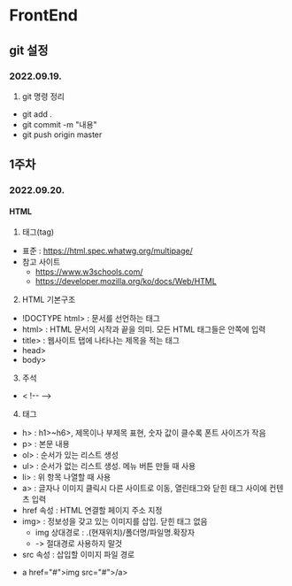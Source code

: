 # FrontEnd
## git 설정
### 2022.09.19.
1. git 명령 정리
+ git add .
+ git commit -m "내용"
+ git push origin master

## 1주차
### 2022.09.20.
#### HTML
1. 태그(tag)
+ 표준 : https://html.spec.whatwg.org/multipage/
+ 참고 사이트
  + https://www.w3schools.com/
  + https://developer.mozilla.org/ko/docs/Web/HTML

2. HTML 기본구조
+ !DOCTYPE html> : 문서를 선언하는 태그
+ html> : HTML 문서의 시작과 끝을 의미. 모든 HTML 태그들은 안쪽에 입력
+ title> : 웹사이트 탭에 나타나는 제목을 적는 태그
+ head>
+ body>

3. 주석
+ < !-- -->

4. 태그
+ h> : h1>~h6>, 제목이나 부제목 표현, 숫자 값이 클수록 폰트 사이즈가 작음
+ p> : 본문 내용
+ ol> : 순서가 있는 리스트 생성
+ ul> : 순서가 없는 리스트 생성. 메뉴 버튼 만들 때 사용
+ li> : 위 항목 나열할 때 사용
+ a> : 글자나 이미지 클릭시 다른 사이트로 이동, 열린태그와 닫힌 태그 사이에 컨텐츠 입력
+ href 속성 : HTML 연결할 페이지 주소 지정
+ img> : 정보성을 갖고 있는 이미지를 삽입. 닫힌 태그 없음
  + img 상대경로 : .(현재위치)/폴더명/파일명.확장자
  + -> 절대경로 사용하지 말것
+ src 속성 : 삽입할 이미지 파일 경로
- a href="#">img src="#">/a>

